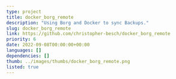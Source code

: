 ```yaml
---
type: project
title: docker_borg_remote
description: "Using Borg and Docker to sync Backups."
slug: docker_borg_remote
link: https://github.com/christopher-besch/docker_borg_remote
priority: 6
date: 2022-09-08T00:00:00+00:00
languages: []
dependencies: []
thumb: ../images/thumbs/docker_borg_remote.png
listed: true
---
```


